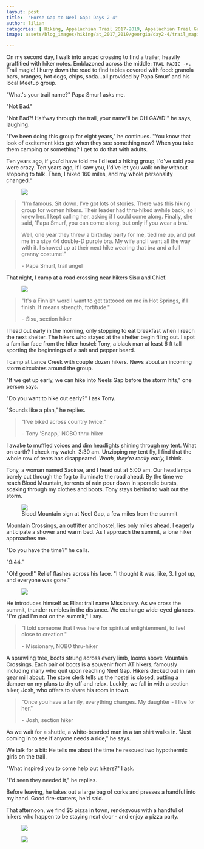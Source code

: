```yaml
---
layout: post
title:  "Horse Gap to Neel Gap: Days 2-4"
author: lilian
categories: [ Hiking, Appalachian Trail 2017-2019, Appalachian Trail Georgia ]
image: assets/blog_images/hiking/at_2017_2019/georgia/day2-4/trail_magic_trailer.JPG

---
```


On my second day, I walk into a road crossing to find a trailer, heavily graffitied with hiker notes. Emblazoned across the middle: `TRAL MAJIC ->.` Trail magic! I hurry down the road to find tables covered with food: granola bars, oranges, hot dogs, chips, soda...all provided by Papa Smurf and his local Meetup group.

"What's your trail name?" Papa Smurf asks me. 

"Not Bad." 

"Not Bad?! Halfway through the trail, your name'll be OH GAWD!" he says, laughing.

"I've been doing this group for eight years," he continues. "You know that look of excitement kids get when they see something new? When you take them camping or something? I get to do that with adults. 

Ten years ago, if you'd have told me I'd lead a hiking group, I'd've said you were crazy. Ten years ago, if I saw you, I'd've let you walk on by without stopping to talk. Then, I hiked 160 miles, and my whole personality changed."

<figure>
    <img src="{{site.baseurl}}/assets/blog_images/hiking/at_2017_2019/georgia/day2-4/trail_magic_table.JPG"/>
</figure>

>"I'm famous. Sit down. I've got lots of stories. There was this hiking group for women hikers. Their leader had thru-hiked awhile back, so I knew her. I kept calling her, asking if I could come along. Finally, she said, 'Papa Smurf, you can come along, but only if you wear a bra.'
>
>Well, one year they threw a birthday party for me, tied me up, and put me in a size 44 double-D purple bra. My wife and I went all the way with it. I showed up at their next hike wearing that bra and a full granny costume!"
>
>⁃    Papa Smurf, trail angel

That night, I camp at a road crossing near hikers Sisu and Chief.

<figure>
    <img src="{{site.baseurl}}/assets/blog_images/hiking/at_2017_2019/georgia/day2-4/shelter_sisu.JPG"/>
</figure>

>"It's a Finnish word I want to get tattooed on me in Hot Springs, if I finish. It means strength, fortitude."
>
>⁃    Sisu, section hiker

I head out early in the morning, only stopping to eat breakfast when I reach the next shelter. The hikers who stayed at the shelter begin filing out. I spot a familiar face from the hiker hostel: Tony, a black man at least 6 ft tall sporting the beginnings of a salt and pepper beard.
 
I camp at Lance Creek with couple dozen hikers. News about an incoming storm circulates around the group. 

"If we get up early, we can hike into Neels Gap before the storm hits," one person says.

"Do you want to hike out early?" I ask Tony. 

"Sounds like a plan," he replies.

>"I've biked across country twice."
>
>⁃    Tony 'Snapp,' NOBO thru-hiker

I awake to muffled voices and dim headlights shining through my tent. What on earth? I check my watch. 3:30 am. Unzipping my tent fly, I find that the whole row of tents has disappeared. *Woah, they're really early,* I think. 

Tony, a woman named Saoirse, and I head out at 5:00 am. Our headlamps barely cut through the fog to illuminate the road ahead. By the time we reach Blood Mountain, torrents of rain pour down in sporadic bursts, soaking through my clothes and boots. Tony stays behind to wait out the storm. 

<figure>
    <img src="{{site.baseurl}}/assets/blog_images/hiking/at_2017_2019/georgia/day2-4/blood_mt_sign.JPEG"/>
    <figcaption> Blood Mountain sign at Neel Gap, a few miles from the summit </figcaption>
</figure>

Mountain Crossings, an outfitter and hostel, lies only miles ahead. I eagerly anticipate a shower and warm bed. As I approach the summit, a lone hiker approaches me.

"Do you have the time?" he calls.

"9:44."

"Oh! good!" Relief flashes across his face. "I thought it was, like, 3. I got up, and everyone was gone."

<figure>
    <img src="{{site.baseurl}}/assets/blog_images/hiking/at_2017_2019/georgia/day2-4/rain_fog_silas.JPEG"/>
</figure>

He introduces himself as Elias: trail name Missionary. As we cross the summit, thunder rumbles in the distance. We exchange wide-eyed glances. "I'm glad I'm not on the summit," I say.

>"I told someone that I was here for spiritual enlightenment, to feel close to creation."
>
>⁃    Missionary, NOBO thru-hiker

A sprawling tree, boots strung across every limb, looms above Mountain Crossings. Each pair of boots is a souvenir from AT hikers, famously including many who quit upon reaching Neel Gap. Hikers decked out in rain gear mill about. The store clerk tells us the hostel is closed, putting a damper on my plans to dry off and relax. Luckily, we fall in with a section hiker, Josh, who offers to share his room in town.

>"Once you have a family, everything changes. My daughter - I live for her."
>
>⁃    Josh, section hiker

As we wait for a shuttle, a white-bearded man in a tan shirt walks in. "Just coming in to see if anyone needs a ride," he says.

We talk for a bit: He tells me about the time he rescued two hypothermic girls on the trail.

"What inspired you to come help out hikers?" I ask.

"I'd seen they needed it," he replies.

Before leaving, he takes out a large bag of corks and presses a handful into my hand. Good fire-starters, he'd said.

That afternoon, we find $5 pizza in town, rendezvous with a handful of hikers who happen to be staying next door - and enjoy a pizza party.


<figure>
    <img src="{{site.baseurl}}/assets/blog_images/hiking/at_2017_2019/georgia/day2-4/pizza_town.JPG"/>
</figure>

<figure>
    <img src="{{site.baseurl}}/assets/blog_images/hiking/at_2017_2019/georgia/day2-4/sunset_town.JPG"/>
</figure>